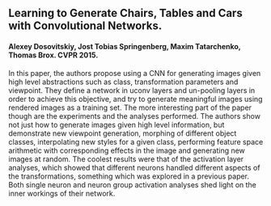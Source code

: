 ## Learning to Generate Chairs, Tables and Cars with Convolutional Networks. 

#### Alexey Dosovitskiy, Jost Tobias Springenberg, Maxim Tatarchenko, Thomas Brox. CVPR 2015.

In this paper, the authors propose using a CNN for generating images given high level abstractions such as class, transformation parameters and viewpoint. They define a network in uconv layers and un-pooling layers in order to achieve this objective, and try to generate meaningful images using rendered images as a training set.
The more interesting part of the paper though are the experiments and the analyses performed. The authors show not just how to generate images given high level information, but demonstrate new viewpoint generation, morphing of different object classes, interpolating new styles for a given class, performing feature space arithmetic with corresponding effects in the image and generating new images at random. The coolest results were that of the activation layer analyses, which showed that different neurons handled different aspects of the transformations, something which was explored in a previous paper. Both single neuron and neuron group activation analyses shed light on the inner workings of their network.